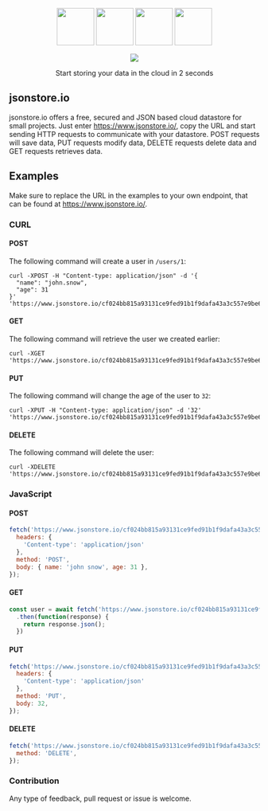 <p align="center">
<img src="https://wpoffice365.com/wp-content/uploads/2017/07/react-logo.png" height="75" />
<img src="https://i.cloudup.com/zfY6lL7eFa-3000x3000.png" height="75" />
<img src="https://cdn-images-1.medium.com/max/960/1*pxfq-ikL8zPE3RyGB2xbng.png" height="75" />
<img src="https://www.vectorlogo.zone/logos/js_webpack/js_webpack-card.png" height="75" />
</p>
<p align="center">
<a href="https://www.jsonstore.io/">
  <img src="logo.png" />
<a />
</p>
<p align="center">
Start storing your data in the cloud in 2 seconds
</p>

## jsonstore.io
jsonstore.io offers a free, secured and JSON based cloud datastore for small projects.
Just enter https://www.jsonstore.io/, copy the URL and start sending HTTP requests to communicate with your datastore.
POST requests will save data, PUT requests modify data, DELETE requests delete data and GET requests retrieves data.

## Examples
Make sure to replace the URL in the examples to your own endpoint, that can be found at https://www.jsonstore.io/.
### CURL
#### POST
The following command will create a user in `/users/1`:
```shell
curl -XPOST -H "Content-type: application/json" -d '{
  "name": "john.snow",
  "age": 31
}' 'https://www.jsonstore.io/cf024bb815a93131ce9fed91b1f9dafa43a3c557e9be66e66fd76df5c64f10fe/users/1'
```

#### GET
The following command will retrieve the user we created earlier:
```shell
curl -XGET 'https://www.jsonstore.io/cf024bb815a93131ce9fed91b1f9dafa43a3c557e9be66e66fd76df5c64f10fe/users/1'
```

#### PUT
The following command will change the age of the user to `32`:
```shell
curl -XPUT -H "Content-type: application/json" -d '32' 'https://www.jsonstore.io/cf024bb815a93131ce9fed91b1f9dafa43a3c557e9be66e66fd76df5c64f10fe/users/1/age'
```

#### DELETE
The following command will delete the user:
```shell
curl -XDELETE 'https://www.jsonstore.io/cf024bb815a93131ce9fed91b1f9dafa43a3c557e9be66e66fd76df5c64f10fe/users/1'
```

### JavaScript
#### POST
```js
fetch('https://www.jsonstore.io/cf024bb815a93131ce9fed91b1f9dafa43a3c557e9be66e66fd76df5c64f10fe/users/1', {
  headers: {
    'Content-type': 'application/json'
  },
  method: 'POST',
  body: { name: 'john snow', age: 31 },
});
```

#### GET
```js
const user = await fetch('https://www.jsonstore.io/cf024bb815a93131ce9fed91b1f9dafa43a3c557e9be66e66fd76df5c64f10fe/users/1')
  .then(function(response) {
    return response.json();
  })
```

#### PUT
```js
fetch('https://www.jsonstore.io/cf024bb815a93131ce9fed91b1f9dafa43a3c557e9be66e66fd76df5c64f10fe/users/1/age', {
  headers: {
    'Content-type': 'application/json'
  },
  method: 'PUT',
  body: 32,
});
```

#### DELETE
```js
fetch('https://www.jsonstore.io/cf024bb815a93131ce9fed91b1f9dafa43a3c557e9be66e66fd76df5c64f10fe/users/1', {
  method: 'DELETE',
});
```

### Contribution
Any type of feedback, pull request or issue is welcome.
